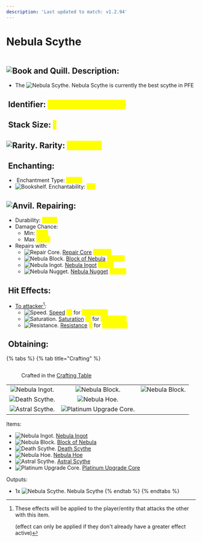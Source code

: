 ```yaml
---
description: 'Last updated to match: v1.2.94'
---
```


# Nebula Scythe

<figure><img src="https://github.com/ItsMePok/PFE/blob/wikiAssets/wikiMain/nebula_scythe.png?raw=true" alt=""><figcaption></figcaption></figure>

## <img src="https://minecraft.wiki/images/Book_and_Quill_JE2_BE2.png?2128f" alt="Book and Quill." data-size="line"> Description: <a href="#description" id="description"></a>

* The <img src="https://github.com/ItsMePok/PFE/blob/wikiAssets/wikiMain/nebula_scythe.png?raw=true" alt="Nebula Scythe." data-size="line"> Nebula Scythe is currently the best scythe in PFE

## <img src="https://minecraft.wiki/images/Name_Tag_JE2_BE2.png?cbdc1" alt="" data-size="line"> Identifier: <mark style="color:yellow;">**poke:**</mark><mark style="color:yellow;">nebula\_scythe</mark> <a href="#identifier" id="identifier"></a>

## <img src="https://minecraft.wiki/images/Light_Gray_Bundle_JE1_BE1.png?b552e" alt="" data-size="line"> Stack Size: <mark style="color:yellow;">1</mark> <a href="#stack-size" id="stack-size"></a>

## <img src="https://github.com/ItsMePok/PFE/blob/wikiAssets/MiscIcons/Rarity.png?raw=true" alt="Rarity." data-size="line"> Rarity: <mark style="color:yellow;">Common</mark>

## <img src="https://minecraft.wiki/images/thumb/Enchanting_Table.gif/150px-Enchanting_Table.gif?904a7" alt="" data-size="line"> Enchanting: <a href="#enchanting" id="enchanting"></a>

* <img src="https://minecraft.wiki/images/Enchanted_Book.gif?b21c4" alt="" data-size="line"> Enchantment Type: <mark style="color:yellow;">Sword</mark>
* <img src="https://minecraft.wiki/images/thumb/Bookshelf_JE4_BE2.png/150px-Bookshelf_JE4_BE2.png?9b143" alt="Bookshelf." data-size="line"> Enchantability: <mark style="color:yellow;">147</mark>

## <img src="https://minecraft.wiki/images/thumb/Anvil_(N)_JE3.png/150px-Anvil_(N)_JE3.png?d438e" alt="Anvil." data-size="line"> Repairing: <a href="#repairing" id="repairing"></a>

* Durability: <mark style="color:yellow;">25100</mark>
* Damage Chance:
  * Min: <mark style="color:yellow;">60%</mark>
  * Max <mark style="color:yellow;">100%</mark>
* Repairs with:
  * <img src="https://github.com/ItsMePok/PFE/blob/wikiAssets/wikiMain/repair_core.png?raw=true" alt="Repair Core." data-size="line"> [Repair Core](../../items/cores/repair-core.md) <mark style="color:yellow;">(100%)</mark>
  * <img src="https://github.com/ItsMePok/PFE/blob/wikiAssets/OreBlocks/nebula_block.png?raw=true" alt="Nebula Block." data-size="line"> [Block of Nebula](../../blocks/ore-blocks/block-of-nebula.md) <mark style="color:yellow;">(100%)</mark>
  * <img src="https://github.com/ItsMePok/PFE/blob/wikiAssets/wikiMain/nebula_ingot.png?raw=true" alt="Nebula Ingot." data-size="line"> [Nebula Ingot](../../items/ingots/nebula-ingot.md) <mark style="color:yellow;">(25%)</mark>
  * <img src="https://github.com/ItsMePok/PFE/blob/wikiAssets/wikiMain/nebula_nugget.png?raw=true" alt="Nebula Nugget." data-size="line"> [Nebula Nugget](../../items/nuggets/nebula-nugget.md) <mark style="color:yellow;">(2.8%)</mark>

## <img src="https://github.com/ItsMePok/PFE/blob/wikiAssets/MiscIcons/effect_particles.png?raw=true" alt="" data-size="line"> Hit Effects: <a href="#effects-granted" id="effects-granted"></a>

* [To attacker](#user-content-fn-1)[^1]:
  * <img src="https://minecraft.wiki/images/Speed_JE3_BE2.png?bbd24" alt="Speed." data-size="line"> [Speed](https://minecraft.wiki/w/Speed) <mark style="color:yellow;">10</mark> for <mark style="color:yellow;">5 seconds</mark>
  * <img src="https://minecraft.wiki/images/Saturation_JE1.png?dbba6" alt="Saturation." data-size="line"> [Saturation](https://minecraft.wiki/w/Saturation) <mark style="color:yellow;">10</mark> for <mark style="color:yellow;">5 seconds</mark>
  * <img src="https://minecraft.wiki/images/Resistance_JE2_BE2.png?6b91a" alt="Resistance." data-size="line"> [Resistance](https://minecraft.wiki/w/Resistance) <mark style="color:yellow;">4</mark> for <mark style="color:yellow;">5 seconds</mark>

## <img src="https://minecraft.wiki/images/thumb/Crafting_Table_JE4_BE3.png/150px-Crafting_Table_JE4_BE3.png?5767f" alt="" data-size="line"> Obtaining: <a href="#obtaining" id="obtaining"></a>

{% tabs %}
{% tab title="Crafting" %}
<figure><img src="https://minecraft.wiki/images/thumb/Crafting_Table_JE4_BE3.png/150px-Crafting_Table_JE4_BE3.png?5767f" alt=""><figcaption><p>Crafted in the <a href="https://minecraft.wiki/w/Crafting_Table">Crafting Table</a></p></figcaption></figure>

|                                                                                                                                         |                                                                                                                                     |                                                                                                       |
| :-------------------------------------------------------------------------------------------------------------------------------------: | :---------------------------------------------------------------------------------------------------------------------------------: | :---------------------------------------------------------------------------------------------------: |
| <img src="https://github.com/ItsMePok/PFE/blob/wikiAssets/wikiMain/nebula_ingot.png?raw=true" alt="Nebula Ingot." data-size="original"> |                ![Nebula Block.](https://github.com/ItsMePok/PFE/blob/wikiAssets/OreBlocks/nebula_block.png?raw=true)                | ![Nebula Block.](https://github.com/ItsMePok/PFE/blob/wikiAssets/OreBlocks/nebula_block.png?raw=true) |
|                   ![Death Scythe.](https://github.com/ItsMePok/PFE/blob/wikiAssets/wikiMain/death_scythe.png?raw=true)                  | <img src="https://github.com/ItsMePok/PFE/blob/wikiAssets/wikiMain/nebula_hoe.png?raw=true" alt="Nebula Hoe." data-size="original"> |                                                                                                       |
|                  ![Astral Scythe.](https://github.com/ItsMePok/PFE/blob/wikiAssets/wikiMain/astral_scythe.png?raw=true)                 |        ![Platinum Upgrade Core.](https://github.com/ItsMePok/PFE/blob/wikiAssets/wikiMain/platinum_upgrade_core.png?raw=true)       |                                                                                                       |

Items:

* <img src="https://github.com/ItsMePok/PFE/blob/wikiAssets/wikiMain/nebula_ingot.png?raw=true" alt="Nebula Ingot." data-size="line"> [Nebula Ingot](../../items/ingots/nebula-ingot.md)
* <img src="https://github.com/ItsMePok/PFE/blob/wikiAssets/OreBlocks/nebula_block.png?raw=true" alt="Nebula Block." data-size="line"> [Block of Nebula](../../blocks/ore-blocks/block-of-nebula.md)
* <img src="https://github.com/ItsMePok/PFE/blob/wikiAssets/wikiMain/death_scythe.png?raw=true" alt="Death Scythe." data-size="line"> [Death Scythe](death-scythe.md)
* <img src="https://github.com/ItsMePok/PFE/blob/wikiAssets/wikiMain/nebula_hoe.png?raw=true" alt="Nebula Hoe." data-size="line"> [Nebula Hoe](../../tools/hoes/nebula-hoe.md)
* <img src="https://github.com/ItsMePok/PFE/blob/wikiAssets/wikiMain/astral_scythe.png?raw=true" alt="Astral Scythe." data-size="line"> [Astral Scythe](astral-scythe.md)
* <img src="https://github.com/ItsMePok/PFE/blob/wikiAssets/wikiMain/platinum_upgrade_core.png?raw=true" alt="Platinum Upgrade Core." data-size="line"> [Platinum Upgrade Core](../../items/cores/platinum-upgrade-core.md)

Outputs:

* 1x <img src="https://github.com/ItsMePok/PFE/blob/wikiAssets/wikiMain/nebula_scythe.png?raw=true" alt="Nebula Scythe." data-size="line"> Nebula Scythe
{% endtab %}
{% endtabs %}





[^1]: These effects will be applied to the player/entity that attacks the other with this item.



    (effect can only be applied if they don't already have a greater effect active)
